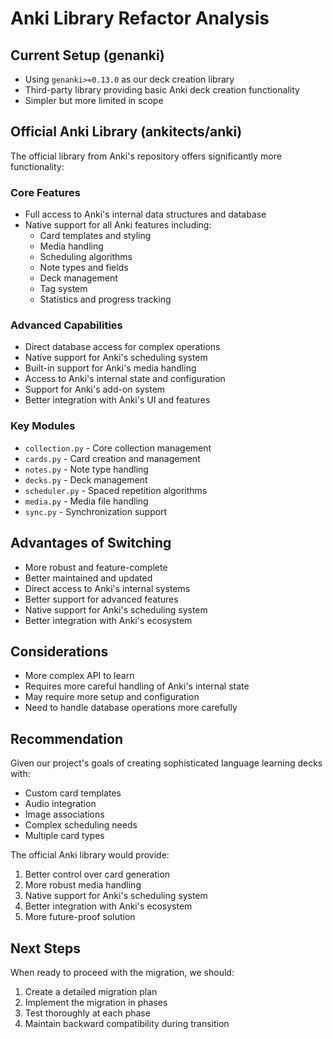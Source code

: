 # Anki Library Refactor Analysis

## Current Setup (genanki)
- Using `genanki>=0.13.0` as our deck creation library
- Third-party library providing basic Anki deck creation functionality
- Simpler but more limited in scope

## Official Anki Library (ankitects/anki)
The official library from Anki's repository offers significantly more functionality:

### Core Features
- Full access to Anki's internal data structures and database
- Native support for all Anki features including:
  - Card templates and styling
  - Media handling
  - Scheduling algorithms
  - Note types and fields
  - Deck management
  - Tag system
  - Statistics and progress tracking

### Advanced Capabilities
- Direct database access for complex operations
- Native support for Anki's scheduling system
- Built-in support for Anki's media handling
- Access to Anki's internal state and configuration
- Support for Anki's add-on system
- Better integration with Anki's UI and features

### Key Modules
- `collection.py` - Core collection management
- `cards.py` - Card creation and management
- `notes.py` - Note type handling
- `decks.py` - Deck management
- `scheduler.py` - Spaced repetition algorithms
- `media.py` - Media file handling
- `sync.py` - Synchronization support

## Advantages of Switching
- More robust and feature-complete
- Better maintained and updated
- Direct access to Anki's internal systems
- Better support for advanced features
- Native support for Anki's scheduling system
- Better integration with Anki's ecosystem

## Considerations
- More complex API to learn
- Requires more careful handling of Anki's internal state
- May require more setup and configuration
- Need to handle database operations more carefully

## Recommendation
Given our project's goals of creating sophisticated language learning decks with:
- Custom card templates
- Audio integration
- Image associations
- Complex scheduling needs
- Multiple card types

The official Anki library would provide:
1. Better control over card generation
2. More robust media handling
3. Native support for Anki's scheduling system
4. Better integration with Anki's ecosystem
5. More future-proof solution

## Next Steps
When ready to proceed with the migration, we should:
1. Create a detailed migration plan
2. Implement the migration in phases
3. Test thoroughly at each phase
4. Maintain backward compatibility during transition 
